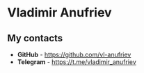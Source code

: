 # Vladimir Anufriev

## My contacts

* **GitHub** - https://github.com/vl-anufriev
* **Telegram** - https://t.me/vladimir_anufriev
